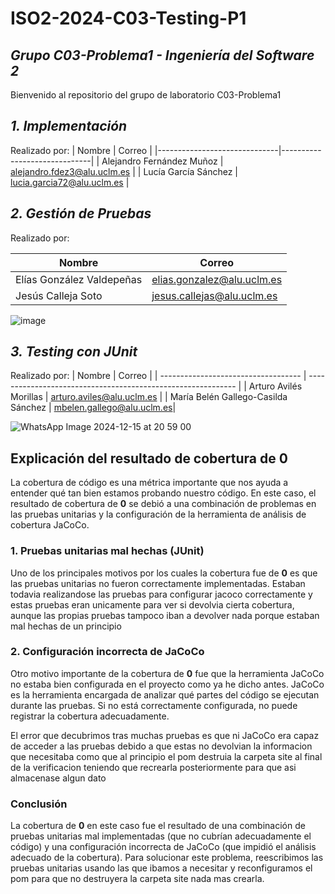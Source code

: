
# ISO2-2024-C03-Testing-P1


## *Grupo C03-Problema1 - Ingeniería del Software 2*  
Bienvenido al repositorio del grupo de laboratorio C03-Problema1  

## *1. Implementación*
Realizado por:
| Nombre                       | Correo                       |
|------------------------------|------------------------------|
| Alejandro Fernández Muñoz    | alejandro.fdez3@alu.uclm.es   |
| Lucía García Sánchez	         | lucia.garcia72@alu.uclm.es  |


## *2. Gestión de Pruebas*
Realizado por:

| Nombre                       | Correo                       |
|------------------------------|------------------------------|
| Elías González Valdepeñas    | elias.gonzalez@alu.uclm.es   |
| Jesús Calleja Soto	         | jesus.callejas@alu.uclm.es  |

![image](https://github.com/user-attachments/assets/4f0719c8-e801-443a-acc2-a22a98980dbc)


## *3. Testing con JUnit*
Realizado por:
| Nombre                              | Correo                                                       |
| ----------------------------------- | ------------------------------------------------------------ |
| Arturo Avilés Morillas              | [arturo.aviles@alu.uclm.es](mailto:arturo.aviles@alu.uclm.es) |
| María Belén Gallego-Casilda Sánchez | [mbelen.gallego@alu.uclm.es](mailto:mbelen.gallego@alu.uclm.es)| 

![WhatsApp Image 2024-12-15 at 20 59 00](https://github.com/user-attachments/assets/bdac7164-26e0-4b96-b109-7aa1701c8dc4)
## Explicación del resultado de cobertura de 0

La cobertura de código es una métrica importante que nos ayuda a entender qué tan bien estamos probando nuestro código. En este caso, el resultado de cobertura de **0** se debió a una combinación de problemas en las pruebas unitarias y la configuración de la herramienta de análisis de cobertura JaCoCo.



### 1. **Pruebas unitarias mal hechas (JUnit)**

Uno de los principales motivos por los cuales la cobertura fue de **0** es que las pruebas unitarias no fueron correctamente implementadas. Estaban todavia realizandose las pruebas para configurar jacoco correctamente y estas pruebas eran unicamente para ver si devolvia cierta cobertura, aunque las propias pruebas tampoco iban a devolver nada porque estaban mal hechas de un principio

### 2. **Configuración incorrecta de JaCoCo**

Otro motivo importante de la cobertura de **0** fue que la herramienta JaCoCo no estaba bien configurada en el proyecto como ya he dicho antes. JaCoCo es la herramienta encargada de analizar qué partes del código se ejecutan durante las pruebas. Si no está correctamente configurada, no puede registrar la cobertura adecuadamente. 

El error que decubrimos tras muchas pruebas es que ni JaCoCo era capaz de acceder a las pruebas debido a que estas no devolvian la informacion que necesitaba como que al principio el pom destruia la carpeta site al final de la verificacion teniendo que recrearla posteriormente para que asi almacenase algun dato

### Conclusión

La cobertura de **0** en este caso fue el resultado de una combinación de pruebas unitarias mal implementadas (que no cubrían adecuadamente el código) y una configuración incorrecta de JaCoCo (que impidió el análisis adecuado de la cobertura). Para solucionar este problema, reescribimos las pruebas unitarias usando las que ibamos a necesitar y reconfiguramos el pom para que no destruyera la carpeta site nada mas crearla.



